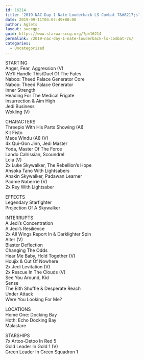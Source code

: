 ```yaml
---
id: 16214
title: '2019 NAC Day 1 Nate Louderback LS Combat 7&#8217;s'
date: 2019-09-11T04:07:49+00:00
author: Aglets
layout: swccgpc
guid: https://www.starwarsccg.org/?p=16214
permalink: /2019-nac-day-1-nate-louderback-ls-combat-7s/
categories:
  - Uncategorized
---
```

STARTING  
Anger, Fear, Aggression (V)  
We&#8217;ll Handle This/Duel Of The Fates  
Naboo: Theed Palace Generator Core  
Naboo: Theed Palace Generator  
Inner Strength  
Heading For The Medical Frigate  
Insurrection & Aim High  
Jedi Business  
Wokling (V)

CHARACTERS  
Threepio With His Parts Showing (AI)  
Kit Fisto  
Mace Windu (AI) (V)  
4x Qui-Gon Jinn, Jedi Master  
Yoda, Master Of The Force  
Lando Calrissian, Scoundrel  
Leia (V)  
2x Luke Skywalker, The Rebellion&#8217;s Hope  
Ahsoka Tano With Lightsabers  
Anakin Skywalker, Padawan Learner  
Padme Naberrie (V)  
2x Rey With Lightsaber

EFFECTS  
Legendary Starfighter  
Projection Of A Skywalker

INTERRUPTS  
A Jedi&#8217;s Concentration  
A Jedi&#8217;s Resilience  
2x All Wings Report In & Darklighter Spin  
Alter (V)  
Blaster Deflection  
Changing The Odds  
Hear Me Baby, Hold Together (V)  
Houjix & Out Of Nowhere  
2x Jedi Levitation (V)  
2x Rescue In The Clouds (V)  
See You Around, Kid  
Sense  
The Bith Shuffle & Desperate Reach  
Under Attack  
Were You Looking For Me?

LOCATIONS  
Home One: Docking Bay  
Hoth: Echo Docking Bay  
Malastare

STARSHIPS  
7x Artoo-Detoo In Red 5  
Gold Leader In Gold 1 (V)  
Green Leader In Green Squadron 1